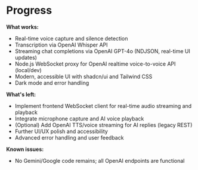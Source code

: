 # Progress

**What works:**
- Real-time voice capture and silence detection
- Transcription via OpenAI Whisper API
- Streaming chat completions via OpenAI GPT-4o (NDJSON, real-time UI updates)
- Node.js WebSocket proxy for OpenAI realtime voice-to-voice API (local/dev)
- Modern, accessible UI with shadcn/ui and Tailwind CSS
- Dark mode and error handling

**What's left:**
- Implement frontend WebSocket client for real-time audio streaming and playback
- Integrate microphone capture and AI voice playback
- (Optional) Add OpenAI TTS/voice streaming for AI replies (legacy REST)
- Further UI/UX polish and accessibility
- Advanced error handling and user feedback

**Known issues:**
- No Gemini/Google code remains; all OpenAI endpoints are functional
